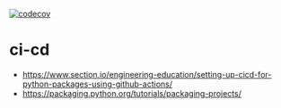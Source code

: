 [![codecov](https://codecov.io/gh/yoon-gu/cicd/branch/master/graph/badge.svg?token=X4KG1CASH8)](https://codecov.io/gh/yoon-gu/cicd)

# ci-cd

- https://www.section.io/engineering-education/setting-up-cicd-for-python-packages-using-github-actions/
- https://packaging.python.org/tutorials/packaging-projects/